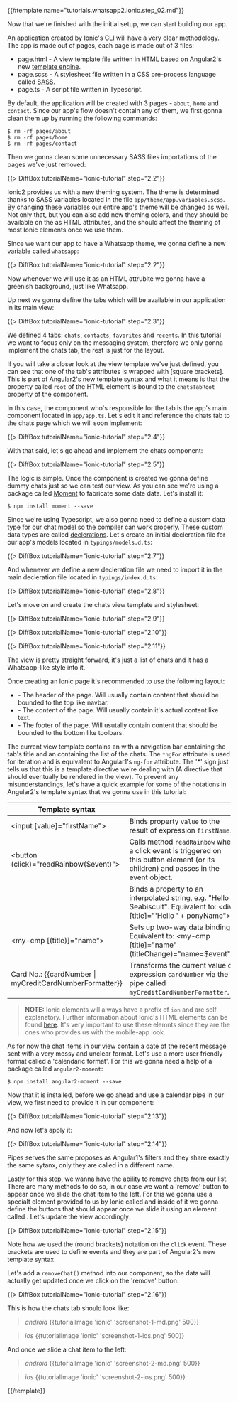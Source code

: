 {{#template name="tutorials.whatsapp2.ionic.step_02.md"}}

Now that we're finished with the initial setup, we can start building our app.

An application created by Ionic's CLI will have a very clear methodology. The app is made out of pages, each page is made out of 3 files:

- page.html - A view template file written in HTML based on Angular2's new [template engine](angular.io/docs/ts/latest/guide/template-syntax.html).
- page.scss - A stylesheet file written in a CSS pre-process language called [SASS](sass-lang.com).
- page.ts - A script file written in Typescript.

By default, the application will be created with 3 pages - `about`, `home` and `contact`. Since our app's flow doesn't contain any of them, we first gonna clean them up by running the following commands:

    $ rm -rf pages/about
    $ rm -rf pages/home
    $ rm -rf pages/contact

Then we gonna clean some unnecessary SASS files importations of the pages we've just removed:

{{> DiffBox tutorialName="ionic-tutorial" step="2.2"}}

Ionic2 provides us with a new theming system. The theme is determined thanks to SASS variables located in the file `app/theme/app.variables.scss`. By changing these variables our entire app's theme will be changed as well. Not only that, but you can also add new theming colors, and they should be available on the as HTML attributes, and the should affect the theming of most Ionic elements once we use them.

Since we want our app to have a Whatsapp theme, we gonna define a new variable called `whatsapp`:

{{> DiffBox tutorialName="ionic-tutorial" step="2.2"}}

Now whenever we will use it as an HTML attrubite we gonna have a greenish background, just like Whatsapp.

Up next we gonna define the tabs which will be available in our application in its main view:

{{> DiffBox tutorialName="ionic-tutorial" step="2.3"}}

We defined 4 tabs: `chats`, `contacts`, `favorites` and `recents`. In this tutorial we want to focus only on the messaging system, therefore we only gonna implement the chats tab, the rest is just for the layout.

If you will take a closer look at the view template we've just defined, you can see that one of the tab's attributes is wrapped with \[square brackets\]. This is part of Angular2's new template syntax and what it means is that the property called `root` of the HTML element is bound to the `chatsTabRoot` property of the component.

In this case, the component who's responsible for the tab is the app's main component located in `app/app.ts`. Let's edit it and reference the chats tab to the chats page which we will soon implement:

{{> DiffBox tutorialName="ionic-tutorial" step="2.4"}}

With that said, let's go ahead and implement the chats component:

{{> DiffBox tutorialName="ionic-tutorial" step="2.5"}}

The logic is simple. Once the component is created we gonna define dummy chats just so we can test our view. As you can see we're using a package called [Moment](momentjs.com) to fabricate some date data. Let's install it:

    $ npm install moment --save

Since we're using Typescript, we also gonna need to define a custom data type for our chat model so the compiler can work properly. These custom data types are called [declerations](typescriptlang.org/docs/handbook/writing-declaration-files.html). Let's create an initial decleration file for our app's models located in `typings/models.d.ts`:

{{> DiffBox tutorialName="ionic-tutorial" step="2.7"}}

And whenever we define a new decleration file we need to import it in the main decleration file located in `typings/index.d.ts`:

{{> DiffBox tutorialName="ionic-tutorial" step="2.8"}}

Let's move on and create the chats view template and stylesheet:

{{> DiffBox tutorialName="ionic-tutorial" step="2.9"}}

{{> DiffBox tutorialName="ionic-tutorial" step="2.10"}}

{{> DiffBox tutorialName="ionic-tutorial" step="2.11"}}

The view is pretty straight forward, it's just a list of chats and it has a Whatsapp-like style into it.

Once creating an Ionic page it's recommended to use the following layout:

- <ion-header> - The header of the page. Will usually contain content that should be bounded to the top like navbar.
- <ion-content> - The content of the page. Will usually contain it's actual content like text.
- <ion-footer> - The footer of the page. Will usutally contain content that should be bounded to the bottom like toolbars.

The current view template contains an <ion-header> with a navigation bar containing the tab's title and an <ion-content> containing the list of the chats. The `*ngFor` attribute is used for iteration and is equivalent to Angular1's `ng-for` attribute. The '*' sign just tells us that this is a template directive we're dealing with (A directive that should eventually be rendered in the view). To prevent any misunderstandings, let's have a quick example for some of the notations in Angular2's template syntax that we gonna use in this tutorial:

| Template syntax                                                |                                                                                                                                     |
| -------------------------------------------------------------- | ----------------------------------------------------------------------------------------------------------------------------------- |
| <input [value]="firstName">                                    | Binds property `value` to the result of expression `firstName`.                                                                     |
| <button (click)="readRainbow($event)">                         | Calls method `readRainbow` when a click event is triggered on this button element (or its children) and passes in the event object. |
| <div title="Hello {{ponyName}}">                               | Binds a property to an interpolated string, e.g. "Hello Seabiscuit". Equivalent to: <div [title]="'Hello ' + ponyName">             |
| <my-cmp [(title)]="name">                                      | Sets up two-way data binding. Equivalent to: <my-cmp [title]="name" (titleChange)="name=$event">                                    |
| <p>Card No.: {{cardNumber \| myCreditCardNumberFormatter}}</p> | Transforms the current value of expression `cardNumber` via the pipe called `myCreditCardNumberFormatter`.                          |

> **NOTE:** Ionic elements will always have a prefix of `ion` and are self explanatory. Further information about Ionic's HTML elements can be found [here](ionicframework.com/docs/v2/component). It's very important to use these elemnts since they are the ones who provides us with the mobile-app look.

As for now the chat items in our view contain a date of the recent message sent with a very messy and unclear format. Let's use a more user friendly format called a 'calendaric format'. For this we gonna need a help of a package called `angular2-moment`:

    $ npm install angular2-moment --save

Now that it is installed, before we go ahead and use a calendar pipe in our view, we first need to provide it in our component:

{{> DiffBox tutorialName="ionic-tutorial" step="2.13"}}

And now let's apply it:

{{> DiffBox tutorialName="ionic-tutorial" step="2.14"}}

Pipes serves the same proposes as Angular1's filters and they share exactly the same sytanx, only they are called in a different name.

Lastly for this step, we wanna have the ability to remove chats from our list. There are many methods to do so, in our case we want a 'remove' button to appear once we slide the chat item to the left. For this we gonna use a specialt element provided to us by Ionic called <ion-item-sliding> and inside of it we gonna define the buttons that should appear once we slide it using an element called <ion-item-options>. Let's update the view accordingly:

{{> DiffBox tutorialName="ionic-tutorial" step="2.15"}}

Note how we used the \(round brackets\) notation on the `click` event. These brackets are used to define events and they are part of Angular2's new template syntax.

Let's add a `removeChat()` method into our component, so the data will actually get updated once we click on the 'remove' button:

{{> DiffBox tutorialName="ionic-tutorial" step="2.16"}}

This is how the chats tab should look like:

> *android* {{tutorialImage 'ionic' 'screenshot-1-md.png' 500}}

> *ios* {{tutorialImage 'ionic' 'screenshot-1-ios.png' 500}}

And once we slide a chat item to the left:

> *android* {{tutorialImage 'ionic' 'screenshot-2-md.png' 500}}

> *ios* {{tutorialImage 'ionic' 'screenshot-2-ios.png' 500}}

{{/template}}